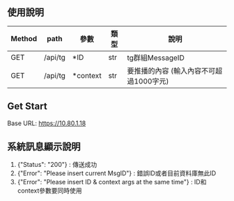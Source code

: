 
## 使用說明

| Method | path | 參數 | 類型 | 說明 |
| ------ | ------ | ------ | ------ |------ |
| GET | /api/tg | *ID | str |tg群組MessageID |
| GET | /api/tg | *context | str | 要推播的內容 (輸入內容不可超過1000字元) |



## Get Start 

Base URL: https://10.80.1.18



## 系統訊息顯示說明


1.  {"Status": "200"}  : 傳送成功
2.  {"Error": "Please insert current MsgID"} : 錯誤ID或者目前資料庫無此ID
3.  {"Error": "Please insert ID & context args at the same time"} : ID和context參數要同時使用